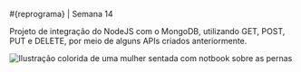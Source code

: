 #{reprograma} | Semana 14

Projeto de integração do NodeJS com o MongoDB, utilizando GET, POST, PUT e DELETE, por meio de alguns APIs criados anteriormente. 

![Ilustração colorida de uma mulher sentada com notbook sobre as pernas](https://blog.locaweb.com.br/wp-content/uploads/2016/06/Dia-internacional-da-mulher.png)
